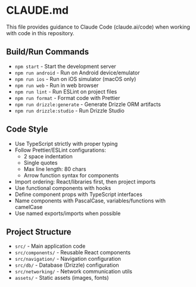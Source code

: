 # CLAUDE.md

This file provides guidance to Claude Code (claude.ai/code) when working with code in this repository.

## Build/Run Commands

- `npm start` - Start the development server
- `npm run android` - Run on Android device/emulator
- `npm run ios` - Run on iOS simulator (macOS only)
- `npm run web` - Run in web browser
- `npm run lint` - Run ESLint on project files
- `npm run format` - Format code with Prettier
- `npm run drizzle:generate` - Generate Drizzle ORM artifacts
- `npm run drizzle:studio` - Run Drizzle Studio

## Code Style

- Use TypeScript strictly with proper typing
- Follow Prettier/ESLint configurations:
    - 2 space indentation
    - Single quotes
    - Max line length: 80 chars
    - Arrow function syntax for components
- Import ordering: React/libraries first, then project imports
- Use functional components with hooks
- Define component props with TypeScript interfaces
- Name components with PascalCase, variables/functions with camelCase
- Use named exports/imports when possible

## Project Structure

- `src/` - Main application code
- `src/components/` - Reusable React components
- `src/navigation/` - Navigation configuration
- `src/db/` - Database (Drizzle) configuration
- `src/networking/` - Network communication utils
- `assets/` - Static assets (images, fonts)
